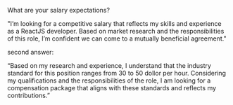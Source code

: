 What are your salary expectations?


"I’m looking for a competitive salary that reflects my skills and experience as a ReactJS developer. Based on market research and the responsibilities of this role, I’m confident we can come to a mutually beneficial agreement."


second answer:


“Based on my research and experience, I understand that the industry standard for this position ranges from 30 to 50 dollor per hour. Considering my qualifications and the responsibilities of the role, I am looking for a compensation package that aligns with these standards and reflects my contributions.”
